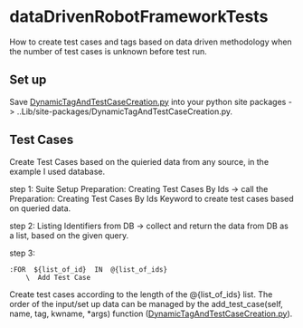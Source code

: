 # dataDrivenRobotFrameworkTests
How to create test cases and tags based on data driven methodology when the number of test cases is unknown before test run.

## Set up
Save [DynamicTagAndTestCaseCreation.py](https://github.com/hrvthgergo/dataDrivenRobotFrameworkTests/blob/main/DynamicTagAndTestCaseCreation.py) into your python site packages -> ..Lib/site-packages/DynamicTagAndTestCaseCreation.py.

## Test Cases
Create Test Cases based on the quieried data from any source, in the example I used database.

step 1: Suite Setup  Preparation: Creating Test Cases By Ids -> call the Preparation: Creating Test Cases By Ids Keyword to create test cases based on queried data.

step 2: Listing Identifiers from DB -> collect and return the data from DB as a list, based on the given query.

step 3: 

```robot
:FOR  ${list_of_id}  IN  @{list_of_ids}
    \  Add Test Case
```
 Create test cases according to the length of the @{list_of_ids} list. The order of the input/set up data can be managed by the add_test_case(self, name, tag, kwname, *args) function ([DynamicTagAndTestCaseCreation.py](https://github.com/hrvthgergo/dataDrivenRobotFrameworkTests/blob/main/DynamicTagAndTestCaseCreation.py)).
